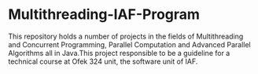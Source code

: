 # Multithreading-IAF-Program
This repository holds a number of projects in the fields of Multithreading and Concurrent Programming, Parallel Computation and Advanced Parallel Algorithms all in Java.This project responsible to be a guideline for a technical course at Ofek 324 unit, the software unit of IAF.

